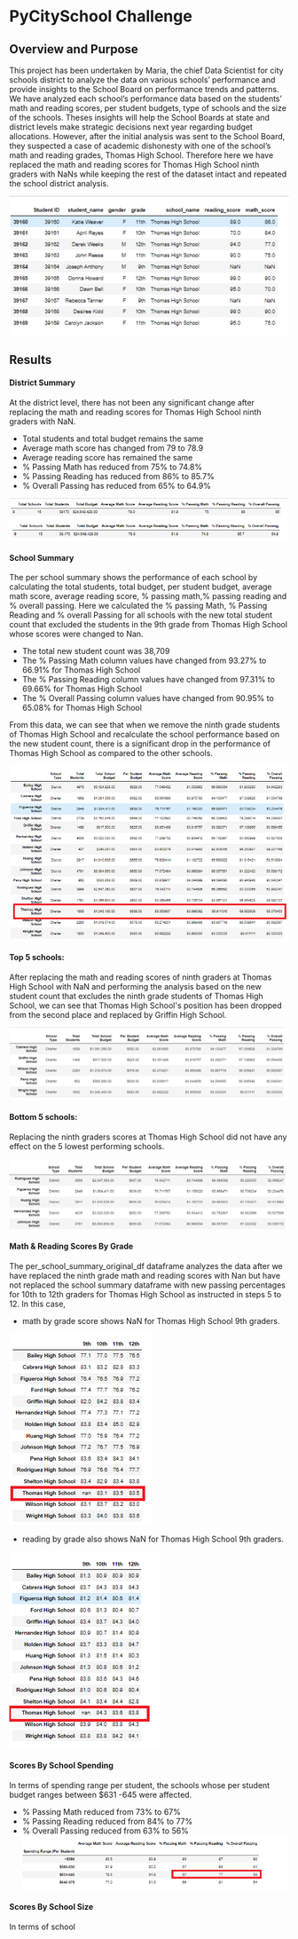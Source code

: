 # PyCitySchool Challenge

## Overview and Purpose
This project has been undertaken by Maria, the chief Data Scientist for city schools district to analyze the data on various schools’ performance and provide insights to the School Board on performance trends and patterns. We have analyzed each school’s performance data based on the students’ math and reading scores, per student budgets, type of schools and the size of the schools. Theses insights will help the School Boards at state and district levels make strategic decisions next year regarding budget allocations. However, after the initial analysis was sent to the School Board, they suspected a case of academic dishonesty with one of the school’s math and reading grades, Thomas High School. Therefore here we have replaced the math and reading scores for Thomas High School ninth graders with NaNs while keeping the rest of the dataset intact and repeated the school district analysis.

![](images/THS_NaN_scores.png)

## Results

#### District Summary
At the district level, there has not been any significant change after replacing the math and reading scores for Thomas High School ninth graders with NaN. 
- Total students and total budget remains the same
- Average math score has changed from 79 to 78.9
- Average reading score has remained the same
- % Passing Math has reduced from 75% to 74.8%
- % Passing Reading has reduced from 86% to 85.7%
- % Overall Passing has reduced from 65% to 64.9%

![](images/initial_district_summary.png)
![](images/final_district_summary.png)

#### School Summary
The per school summary shows the performance of each school by calculating the total students, total budget, per student budget, average math score, average reading score, % passing math,% passing reading and % overall passing. Here we calculated the % passing Math, % Passing Reading and % overall Passing for all schools with the new total student count that excluded the students in the 9th grade from Thomas High School whose scores were changed to Nan. 

- The total new student count was 38,709
- The % Passing Math column values have changed from 93.27% to 66.91% for Thomas High School
- The % Passing Reading column values have changed from 97.31% to 69.66% for Thomas High School
- The % Overall Passing column values have changed from 90.95% to 65.08% for Thomas High School

From this data, we can see that when we remove the ninth grade students of Thomas High School and recalculate the school performance based on the new student count, there is a significant drop in the performance of Thomas High School as compared to the other schools.

![](images/final_per_school_summary.png)

#### Top 5 schools:

After replacing the math and reading scores of ninth graders at Thomas High School with NaN and performing the analysis based on the new student count that excludes the ninth grade students of Thomas High School, we can see that Thomas High School's position has been dropped from the second place and replaced by Griffin High School.

![](images/top_5_schools_final.png)

#### Bottom 5 schools:

Replacing the ninth graders scores at Thomas High School did not have any effect on the 5 lowest performing schools.

![](images/botton_5_schools_final.png)

#### Math & Reading Scores By Grade

The per_school_summary_original_df dataframe analyzes the data after we have replaced the ninth grade math and reading scores with Nan but have not replaced the school summary dataframe with new passing percentages for 10th to 12th graders for Thomas High School as instructed in steps 5 to 12.
In this case, 
- math by grade score shows NaN for Thomas High School 9th graders.

![](images/math_by_grade.png)

- reading by grade also shows NaN for Thomas High School 9th graders.

![](images/reading_by_grade.png)

#### Scores By School Spending

In terms of spending range per student, the schools whose per student budget ranges between $631 -645 were affected.
- % Passing Math reduced from 73% to 67% 
- % Passing Reading reduced from 84% to 77% 
- % Overall Passing reduced from 63% to 56%
![](images/spending_range_original.png)

#### Scores By School Size

In terms of school 



